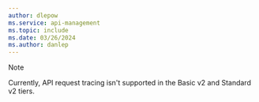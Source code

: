 ```yaml
---
author: dlepow
ms.service: api-management
ms.topic: include
ms.date: 03/26/2024
ms.author: danlep
---
```


> [!NOTE]
> Currently, API request tracing isn't supported in the Basic v2 and Standard v2 tiers. 